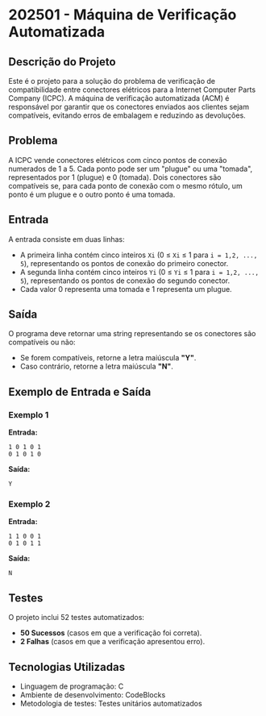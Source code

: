 # 202501 - Máquina de Verificação Automatizada

## Descrição do Projeto
Este é o projeto para a solução do problema de verificação de compatibilidade entre conectores elétricos para a Internet Computer Parts Company (ICPC). A máquina de verificação automatizada (ACM) é responsável por garantir que os conectores enviados aos clientes sejam compatíveis, evitando erros de embalagem e reduzindo as devoluções.

## Problema
A ICPC vende conectores elétricos com cinco pontos de conexão numerados de 1 a 5. Cada ponto pode ser um "plugue" ou uma "tomada", representados por 1 (plugue) e 0 (tomada). Dois conectores são compatíveis se, para cada ponto de conexão com o mesmo rótulo, um ponto é um plugue e o outro ponto é uma tomada.

## Entrada
A entrada consiste em duas linhas:
- A primeira linha contém cinco inteiros `Xi` (0 ≤ `Xi` ≤ 1 para `i = 1,2, ..., 5`), representando os pontos de conexão do primeiro conector.
- A segunda linha contém cinco inteiros `Yi` (0 ≤ `Yi` ≤ 1 para `i = 1,2, ..., 5`), representando os pontos de conexão do segundo conector.
- Cada valor 0 representa uma tomada e 1 representa um plugue.

## Saída
O programa deve retornar uma string representando se os conectores são compatíveis ou não:
- Se forem compatíveis, retorne a letra maiúscula **"Y"**.
- Caso contrário, retorne a letra maiúscula **"N"**.

## Exemplo de Entrada e Saída

### Exemplo 1
**Entrada:**  
```
1 0 1 0 1
0 1 0 1 0
```
**Saída:**  
```
Y
```

### Exemplo 2
**Entrada:**  
```
1 1 0 0 1
0 1 0 1 1
```
**Saída:**  
```
N
```

## Testes
O projeto inclui 52 testes automatizados:
- **50 Sucessos** (casos em que a verificação foi correta).
- **2 Falhas** (casos em que a verificação apresentou erro).

## Tecnologias Utilizadas
- Linguagem de programação: C
- Ambiente de desenvolvimento: CodeBlocks
- Metodologia de testes: Testes unitários automatizados
  
